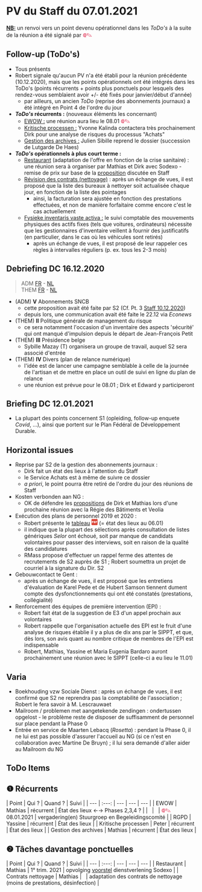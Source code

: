 <link rel="stylesheet" href="https://newdevprojects.github.io/S2/S2.css">
<link rel="stylesheet" href="S2.css">

# PV du Staff du 07.01.2021

<u><b>NB:</b></u> un renvoi vers un point devenu opérationnel dans les *ToDo's* à la suite de la réunion a été signalé par <font color="crimson" size="3px">&#10179;&#9998;</font>

## Follow-up (ToDo's)

* Tous présents
* Robert signale qu'aucun PV n'a été établi pour la réunion précédente (10.12.2020), mais que les points opérationnels ont été intégrés dans les ToDo's (points récurrents + points plus ponctuels pour lesquels des rendez-vous semblaient avoir +/- été fixés pour janvier/début d'année)
    * par ailleurs, un ancien *ToDo* (reprise des abonnements journaux) a été intégré en Point 4 de l'ordre du jour
* <b>*ToDo's* récurrents :</b> (nouveaux éléments les concernant)  
    * <u>EWOW :</u> une réunion aura lieu le 08.01 <font color="crimson" size="3px">&#10179;&#9998;</font>
    * <u>Kritische processen :</u> Yvonne Kalinda contactera très prochainement Dirk pour une analyse de risques du processus "Achats"
    * <u>Gestion des archives :</u> Julien Sibille reprend le dossier (succession de Lutgarde De Haes)
* <b>*ToDo's* opérationnels à plus court terme :</b>
    * <u>Restaurant</u> (adaptation de l'offre en fonction de la crise sanitaire) : une réunion sera à organiser par Mathias et Dirk avec Sodexo - remise de prix sur base de la [proposition](20210107_Sodexo_aangepaste_werking.pdf) discutée en Staff
    * <u>Révision des contrats (nettoyage)</u> : après un échange de vues, il est proposé que la liste des bureaux à nettoyer soit actualisée chaque jour, en fonction de la liste des pointages
        * ainsi, la facturation sera ajustée en fonction des prestations effectuées, et non de manière forfaitaire comme encore c'est le cas actuellement
    * <u>Fysieke inventaris vaste activa :</u> le suivi comptable des mouvements physiques des actifs fixes (tels que voitures, ordinateurs) nécessite que les gestionnaires d'inventaire veillent à fournir des justificatifs (en particulier, dans le cas où les véhicules sont retirés)
        * après un échange de vues, il est proposé de leur rappeler ces règles à intervalles réguliers (p. ex. tous les 2-3 mois)

## Debriefing DC 16.12.2020

> ADM [FR](https://newdevprojects.github.io/S2/Staff/20201216_Adm_FR.pdf) - [NL](https://newdevprojects.github.io/S2/Staff/20201216_Adm_NL.pdf)<br>THEM [FR](https://newdevprojects.github.io/S2/Staff/20201216_Them_FR.pdf) - [NL](https://newdevprojects.github.io/S2/Staff/20201216_Them_NL.pdf)

* (ADM) <b>V</b> Abonnements SNCB
    * cette proposition avait été faite par S2 (Cf. Pt. 3 [Staff 10.12.2020](https://newdevprojects.github.io/S2/Staff_20201210/20201210_Staff_Agenda.html))
    * depuis lors, une communication avait été faite le 22.12 via *Econews*
* (THEM) <b>II</b> Politique générale de management du risque
    * ce sera notamment l'occasion d'un inventaire des aspects 'sécurité' qui ont manqué d'impulsion depuis le départ de Jean-François Petit
* (THEM) <b>III</b> Présidence belge
    * Sybille Mazay (T) organisera un groupe de travail, auquel S2 sera associé d'entrée
* (THEM) <b>IV</b> Divers (plan de relance numérique)
    * l'idée est de lancer une campagne semblable à celle de la journée de l'artisan et de mettre en place un outil de suivi en ligne du plan de relance
    * une réunion est prévue pour le 08.01 ; Dirk et Edward y participeront


## Briefing DC 12.01.2021

* La plupart des points concernent S1 (opleiding, follow-up enquete *Covid*, ...), ainsi que portent sur le Plan Fédéral de Développement Durable.

## Horizontal issues

* Reprise par S2 de la gestion des abonnements journaux :
    * Dirk fait un état des lieux à l'attention du Staff
    * le Service Achats est à même de suivre ce dossier
    * *a priori*, le point pourra être retiré de l'ordre du jour des réunions de Staff
* Kosten verbonden aan NG :
    * OK de défendre les [propositions](https://newdevprojects.github.io/S2/Staff_20210107/20201215_Inputs_Dirk_Mathias.pdf) de Dirk et Mathias lors d'une prochaine réunion avec la Régie des Bâtiments et Veolia
* Exécution des plans de personnel 2019 et 2020 :
    * Robert présente le [tableau](https://newdevprojects.github.io/S2/Staff_20210107/TablePlansPersonnel_20210106.pdf) ![](pdf.png) (= état des lieux au 06.01)
    * il indique que la plupart des sélections après consultation de listes génériques *Selor* ont échoué, soit par manque de candidats volontaires pour passer des interviews, soit en raison de la qualité des candidatures
    * RMass propose d'effectuer un rappel ferme des attentes de recrutements de S2 auprès de S1 ; Robert soumettra un projet de courriel à la signature du Dir. S2
* Gebouwcontact te Gent :
    * après un échange de vues, il est proposé que les entretiens d'évaluation de Karel Pede et de Hubert Samson tiennent dument compte des dysfonctionnements qui ont été constatés (prestations, collégialité)
* Renforcement des équipes de première intervention (EPI) :
    * Robert fait état de la suggestion de E3 d'un appel prochain aux volontaires
    * Robert rappelle que l'organisation actuelle des EPI est le fruit d'une analyse de risques établie il y a plus de dix ans par le SIPPT, et que, dès lors, son avis quant au nombre critique de membres de l'EPI est indispensable
    * Robert, Mathias, Yassine et Maria Eugenia Bardaro auront prochainement une réunion avec le SIPPT (celle-ci a eu lieu le 11.01)

## Varia

* Boekhouding vzw Sociale Dienst : après un échange de vues, il est confirmé que S2 ne reprendra pas la comptabilité de l'association ; Robert le fera savoir à M. Lescrauwaet
* Mailroom / problemen met aangetekende zendingen : ondertussen opgelost - le problème reste de disposer de suffisamment de personnel sur place pendant la Phase 0
* Entrée en service de Maarten Lebacq (*Rosetta*) : pendant la Phase 0, il ne lui est pas possible d'assurer l'accueil au NG (si ce n'est en collaboration avec Martine De Bruyn) ; il lui sera demandé d'aller aider au Mailroom du NG

## ToDo Items

## &#10102; Récurrents

| Point | Qui ? | Quand ? | Suivi |
| --- | :---: | --- | --- | --- |
| EWOW | Mathias | récurrent | &Eacute;tat des lieux &#8592;&#8594; Phases 2,3,4 ? |
| &nbsp; | &nbsp; | <font color="crimson" size="3px">&#10179;&#9998;</font> 08.01.2021 | vergadering(en) Stuurgroep en Begeleidingscomité |
| RGPD | Yassine | récurrent | &Eacute;tat des lieux |
| Kritische processen | Peter | récurrent | &Eacute;tat des lieux |
| Gestion des archives | Mathias | récurrent | &Eacute;tat des lieux |

## &#10103; Tâches davantage ponctuelles

| Point | Qui ? | Quand ? | Suivi |
| --- | :---: | --- | --- | --- |
| Restaurant | Mathias | 1° trim. 2021 | opvolging [voorstel](20210107_Sodexo_aangepaste_werking.pdf) dienstverlening Sodexo |
| Contrats nettoyage | Mathias | &nbsp; | adaptation des contrats de nettoyage (moins de prestations, désinfection) |

